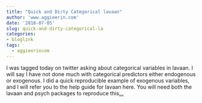 ```yaml
---
title: "Quick and Dirty Categorical lavaan"
author: 'www.aggieerin.com'
date: '2018-07-05'
slug: quick-and-dirty-categorical-la
categories:
- bloglink
tags:
  - aggieerincom
---
```


I was tagged today on twitter asking about categorical variables in lavaan. I will say I have not done much with categorical predictors either endogenous or exogenous. I did a quick reproducible example of exogenous variables, and I will refer you to the help guide for lavaan here. You will need both the lavaan and psych packages to reproduce this[... <i class="fas fa-external-link-alt"></i>](https://doomlab.github.io/post/quick-and-dirty-categorical-lavaan/)


